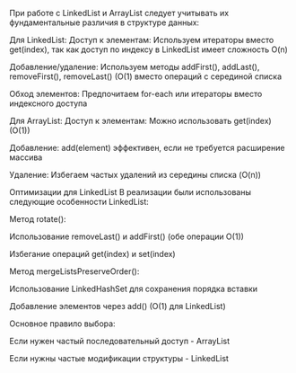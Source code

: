 При работе с LinkedList и ArrayList следует учитывать их фундаментальные различия в структуре данных:

Для LinkedList:
Доступ к элементам: Используем итераторы вместо get(index), так как доступ по индексу в LinkedList имеет сложность O(n)

Добавление/удаление: Используем методы addFirst(), addLast(), removeFirst(), removeLast() (O(1) вместо операций с серединой списка

Обход элементов: Предпочитаем for-each или итераторы вместо индексного доступа

Для ArrayList:
Доступ к элементам: Можно использовать get(index) (O(1))

Добавление: add(element) эффективен, если не требуется расширение массива

Удаление: Избегаем частых удалений из середины списка (O(n))

Оптимизации для LinkedList
В реализации были использованы следующие особенности LinkedList:

Метод rotate():

Использование removeLast() и addFirst() (обе операции O(1))

Избегание операций get(index) и set(index)

Метод mergeListsPreserveOrder():

Использование LinkedHashSet для сохранения порядка вставки

Добавление элементов через add() (O(1) для LinkedList)

Основное правило выбора:

Если нужен частый последовательный доступ - ArrayList

Если нужны частые модификации структуры - LinkedList
